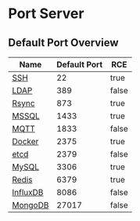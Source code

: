 # Port Server

## Default Port Overview

<table><thead><tr><th>Name</th><th>Default Port</th><th data-type="checkbox">RCE</th></tr></thead><tbody><tr><td><a href="ssh.md">SSH</a></td><td>22</td><td>true</td></tr><tr><td><a href="ldap.md">LDAP</a></td><td>389</td><td>false</td></tr><tr><td><a href="rsync.md">Rsync</a></td><td>873</td><td>true</td></tr><tr><td><a href="mssql.md">MSSQL</a></td><td>1433</td><td>true</td></tr><tr><td><a href="mqtt.md">MQTT</a></td><td>1833</td><td>false</td></tr><tr><td><a href="docker.md">Docker</a></td><td>2375</td><td>true</td></tr><tr><td><a href="etcd.md">etcd</a></td><td>2379</td><td>false</td></tr><tr><td><a href="mysql.md">MySQL</a></td><td>3306</td><td>true</td></tr><tr><td><a href="redis.md">Redis</a></td><td>6379</td><td>true</td></tr><tr><td><a href="influxdb.md">InfluxDB</a></td><td>8086</td><td>false</td></tr><tr><td><a href="mongodb.md">MongoDB</a></td><td>27017</td><td>false</td></tr></tbody></table>
